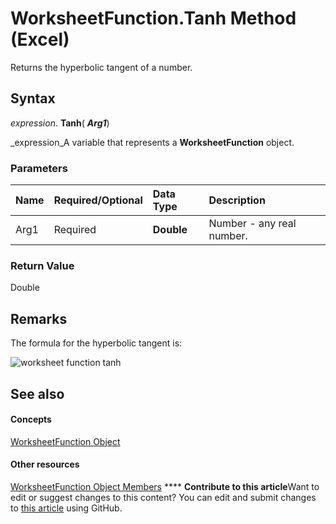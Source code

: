 
# WorksheetFunction.Tanh Method (Excel)

Returns the hyperbolic tangent of a number.


## Syntax

 _expression_. **Tanh**( **_Arg1_**)

 _expression_A variable that represents a  **WorksheetFunction** object.


### Parameters



|**Name**|**Required/Optional**|**Data Type**|**Description**|
|:-----|:-----|:-----|:-----|
|Arg1|Required| **Double**|Number - any real number.|

### Return Value

Double


## Remarks

The formula for the hyperbolic tangent is: 


![worksheet function tanh](..\images\awftanh_ZA06051254.jpg)




## See also


#### Concepts


 [WorksheetFunction Object](7b1d5639-363d-632c-2cf0-2232562646b6.md)
#### Other resources


 [WorksheetFunction Object Members](6811ca87-4b53-0bff-88c9-30bf7497879a.md)
****   **Contribute to this article**Want to edit or suggest changes to this content? You can edit and submit changes to  [this article](https://github.com/jhershey00/VBA_Excel_Test/OpenXMLCon/articles/a44229a8-a682-9ecf-74be-d5a6820e4fef.md) using GitHub.

